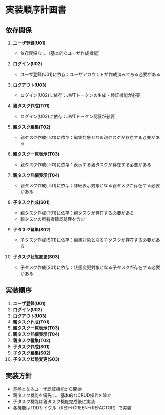 # 実装順序計画書

## 依存関係
1. **ユーザ登録(U01)**
    - 依存関係なし（基本的なユーザ作成機能）

2. **ログイン(U02)**
    - ユーザ登録(U01)に依存：ユーザアカウントが作成済みである必要がある

3. **ログアウト(U03)**
    - ログイン(U02)に依存：JWTトークンの生成・検証機能が必要

4. **親タスク作成(T01)**
    - ログイン(U02)に依存：JWTトークン認証が必要

5. **親タスク編集(T02)**
    - 親タスク作成(T01)に依存：編集対象となる親タスクが存在する必要がある

6. **親タスク一覧表示(T03)**
    - 親タスク作成(T01)に依存：表示する親タスクが存在する必要がある

7. **親タスク詳細表示(T04)**
    - 親タスク作成(T01)に依存：詳細表示対象となる親タスクが存在する必要がある

8. **子タスク作成(S01)**
    - 親タスク作成(T01)に依存：親タスクが存在する必要がある
    - 親タスクの所有者確認処理を含む

9. **子タスク編集(S02)**
    - 子タスク作成(S01)に依存：編集対象となる子タスクが存在する必要がある

10. **子タスク状態変更(S03)**
    - 子タスク作成(S01)に依存：状態変更対象となる子タスクが存在する必要がある

## 実装順序
1. **ユーザ登録(U01)**
2. **ログイン(U02)**
3. **ログアウト(U03)**
4. **親タスク作成(T01)**
5. **親タスク一覧表示(T03)**
6. **親タスク詳細表示(T04)**
7. **親タスク編集(T02)**
8. **子タスク作成(S01)**
9. **子タスク編集(S02)**
10. **子タスク状態変更(S03)**

## 実装方針
- 基盤となるユーザ認証機能から開始
- 親タスク機能を優先し、基本的なCRUD操作を確立
- 子タスク機能は親タスク機能完成後に実装
- 各機能はTDDサイクル（RED→GREEN→REFACTOR）で実装
